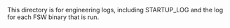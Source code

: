 This directory is for engineering logs, including STARTUP_LOG and the log for each FSW binary that is run.
